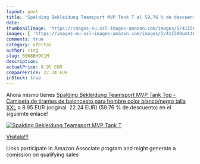 ```yaml
---
layout: post
title: 'Spalding Bekleidung Teamsport MVP Tank T al 59.76 % de descuento'
date: 
thumbnailImage: 'https://images-eu.ssl-images-amazon.com/images/I/41I50Oumt4L._SL200_.jpg'
images: [ 'https://images-eu.ssl-images-amazon.com/images/I/41I50Oumt4L._SL200_.jpg' ]
comments: true
category: ofertas
author: ring
slug: B008BH9C1M
description:
actualPrice: 8.95 EUR
comparePrice: 22.24 EUR
inStock: true
---
```


Ahora mismo tienes [Spalding Bekleidung Teamsport MVP Tank Top - Camiseta de tirantes de baloncesto para hombre  color blanco/negro  talla XXL](https://www.amazon.es/dp/B008BH9C1M/?tag=tolees-21) a 8.95 EUR (original: 22.24 EUR) (59.76 %  de descuento) en el siguiente enlace!

[![Spalding Bekleidung Teamsport MVP Tank T](https://images-eu.ssl-images-amazon.com/images/I/41I50Oumt4L._SL200_.jpg)](https://www.amazon.es/dp/B008BH9C1M/?tag=tolees-21)

[Visítala!!!](https://www.amazon.es/dp/B008BH9C1M/?tag=tolees-21)

Links participate in Amazon Associate program and might generate a comission on qualifying sales
